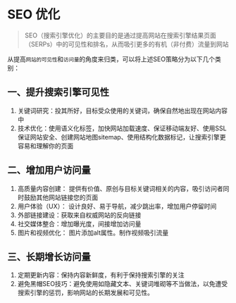  
# SEO 优化

> SEO（搜索引擎优化）的主要目的是通过提高网站在搜索引擎结果页面（SERPs）中的可见性和排名，从而吸引更多的有机（非付费）流量到网站

从提高`网站的可见性`和`访问量`的角度来归类，可以将上述SEO策略分为以下几个类别：

## 一、提升搜索引擎可见性

1. 关键词研究：投其所好，目标受众使用的关键词，确保自然地出现在网站内容中
2. 技术优化：使用语义化标签，加快网站加载速度、保证移动端友好、使用SSL保证网站安全、创建网站地图sitemap、使用结构化数据标记，让搜索引擎更容易和理解你的页面

## 二、增加用户访问量

1. 高质量内容创建： 提供有价值、原创与目标关键词相关的内容，吸引访问者同时鼓励其他网站链接您的页面
2. 用户体验（UX）： 设计良好、易于导航，减少跳出率，增加用户停留时间
3. 外部链接建设：获取来自权威网站的反向链接
4. 社交媒体整合：增加曝光度，间接增加访问量
5. 图片和视频优化： 图片添加alt属性。制作视频吸引流量

## 三、长期增长访问量

1. 定期更新内容：保持内容新鲜度，有利于保持搜索引擎的关注
2. 避免黑帽SEO技巧：避免使用如隐藏文本、关键词堆砌等不当做法，以免遭受搜索引擎的惩罚，影响网站的长期发展和可见性。